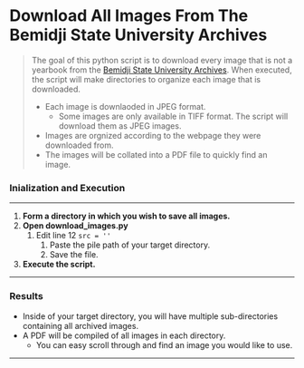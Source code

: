 # Download All Images From The Bemidji State University Archives

>The goal of this python script is to download every image that is not a yearbook from the [Bemidji State University Archives](midjistate.edu/library/archives/index.html).
>When executed, the script will make directories to organize each image that is downloaded.
>  - Each image is downlaoded in JPEG format.
>     - Some images are only available in TIFF format. The script will download them as JPEG images.
>  - Images are orgnized according to the webpage they were downloaded from.
>  - The images will be collated into a PDF file to quickly find an image.

### Inialization and Execution

---

1. **Form a directory in which you wish to save all images.**
2. **Open download_images.py**
   1. Edit line 12
      `src = ''`
      1. Paste the pile path of your target directory.
      2. Save the file.
3. **Execute the script.**

---

### Results

- Inside of your target directory, you will have multiple sub-directories containing all archived images.
- A PDF will be compiled of all images in each directory.
  - You can easy scroll through and find an image you would like to use.
---
